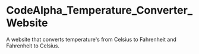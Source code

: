 # CodeAlpha_Temperature_Converter_Website
A website that converts temperature's from Celsius to Fahrenheit and Fahrenheit to Celsius.
